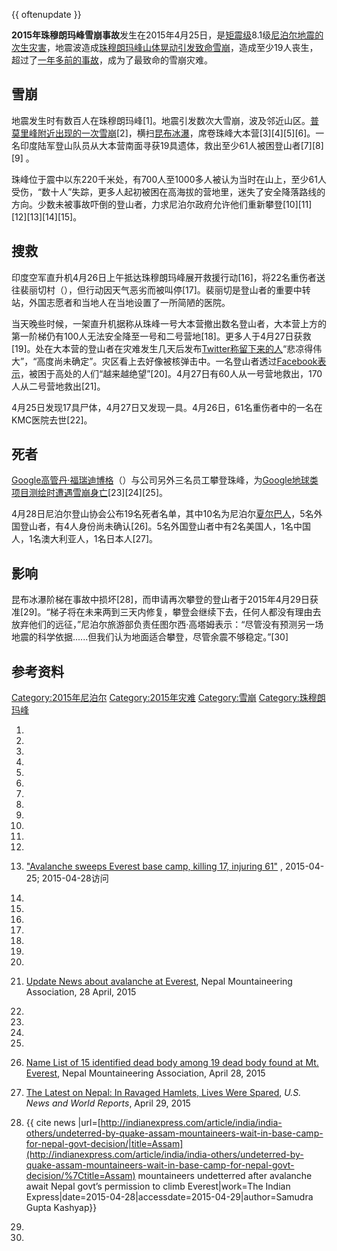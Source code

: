 {{ oftenupdate }}

**2015年珠穆朗玛峰雪崩事故**发生在2015年4月25日，是[矩震级](https://zh.wikipedia.org/wiki/矩震级 "wikilink")8.1级[尼泊尔地震的次生灾害](https://zh.wikipedia.org/wiki/2015年尼泊尔地震 "wikilink")，地震波造成[珠穆朗玛峰山体晃动引发致命](https://zh.wikipedia.org/wiki/珠穆朗玛峰 "wikilink")[雪崩](../Page/雪崩.md "wikilink")，造成至少19人丧生，超过了[一年多前的事故](../Page/2014年珠穆朗玛峰雪崩事故.md "wikilink")，成为了最致命的雪崩灾难。

## 雪崩

地震发生时有数百人在珠穆朗玛峰\[1\]。地震引发数次大雪崩，波及邻近山区。[普莫里峰附近出现的一次雪崩](https://zh.wikipedia.org/wiki/普莫里峰 "wikilink")\[2\]，横扫[昆布冰瀑](https://zh.wikipedia.org/wiki/昆布冰瀑 "wikilink")，席卷珠峰大本营\[3\]\[4\]\[5\]\[6\]。一名印度陆军登山队员从大本营南面寻获19具遗体，救出至少61人被困登山者\[7\]\[8\]\[9\]
。

珠峰位于震中以东220千米处，有700人至1000多人被认为当时在山上，至少61人受伤，“数十人”失踪，更多人起初被困在高海拔的营地里，迷失了安全降落路线的方向。少数未被事故吓倒的登山者，力求尼泊尔政府允许他们重新攀登\[10\]\[11\]\[12\]\[13\]\[14\]\[15\]。

## 搜救

印度空军直升机4月26日上午抵达珠穆朗玛峰展开救援行动\[16\]，将22名重伤者送往裴丽切村（），但行动因天气恶劣而被叫停\[17\]。裴丽切是登山者的重要中转站，外国志愿者和当地人在当地设置了一所简陋的医院。

当天晚些时候，一架直升机据称从珠峰一号大本营撤出数名登山者，大本营上方的第一阶梯仍有100人无法安全降至一号和二号营地\[18\]。更多人于4月27日获救\[19\]。处在大本营的登山者在灾难发生几天后发布[Twitter称留下来的人](../Page/Twitter.md "wikilink")“悲凉得伟大”，“高度尚未确定”。灾区看上去好像被核弹击中。一名登山者透过[Facebook表示](../Page/Facebook.md "wikilink")，被困于高处的人们“越来越绝望”\[20\]。4月27日有60人从一号营地救出，170人从二号营地救出\[21\]。

4月25日发现17具尸体，4月27日又发现一具。4月26日，61名重伤者中的一名在KMC医院去世\[22\]。

## 死者

[Google高管](../Page/Google.md "wikilink")[丹·福瑞迪博格](https://zh.wikipedia.org/wiki/丹·福瑞迪博格 "wikilink")（）与公司另外三名员工攀登珠峰，为[Google地球类项目测绘时遭遇雪崩身亡](../Page/Google地球.md "wikilink")\[23\]\[24\]\[25\]。

4月28日尼泊尔登山协会公布19名死者名单，其中10名为尼泊尔[夏尔巴人](../Page/夏尔巴人.md "wikilink")，5名外国登山者，有4人身份尚未确认\[26\]。5名外国登山者中有2名美国人，1名中国人，1名澳大利亚人，1名日本人\[27\]。

## 影响

昆布冰瀑阶梯在事故中损坏\[28\]，而申请再次攀登的登山者于2015年4月29日获准\[29\]。“梯子将在未来两到三天内修复，攀登会继续下去，任何人都没有理由去放弃他们的远征，”尼泊尔旅游部负责任图尔西·高塔姆表示：“尽管没有预测另一场地震的科学依据......但我们认为地面适合攀登，尽管余震不够稳定。”\[30\]

## 参考资料

[Category:2015年尼泊尔](https://zh.wikipedia.org/wiki/Category:2015年尼泊尔 "wikilink")
[Category:2015年灾难](https://zh.wikipedia.org/wiki/Category:2015年灾难 "wikilink")
[Category:雪崩](https://zh.wikipedia.org/wiki/Category:雪崩 "wikilink")
[Category:珠穆朗玛峰](https://zh.wikipedia.org/wiki/Category:珠穆朗玛峰 "wikilink")

1.

2.

3.

4.

5.

6.

7.

8.

9.

10.
11.
12.

13. ["Avalanche sweeps Everest base camp, killing 17,
    injuring 61"](http://news.yahoo.com/avalanche-sweeps-everest-nepal-30-injured-101133601.html)
    , 2015-04-25; 2015-04-28访问

14.

15.

16.

17.

18.

19.

20.

21. [Update News about avalanche at
    Everest](http://www.nepalmountaineering.org/newspage-223-Update%20News%20about%20avalanche%20at%20Everest),
    Nepal Mountaineering Association, 28 April, 2015

22.
23.

24.

25.

26. [Name List of 15 identified dead body among 19 dead body found at
    Mt.
    Everest](http://www.nepalmountaineering.org/newspage-225-Name%20List%20of%2015%20identified%20dead%20body%20among%2019%20dead%20body%20found%20at%20Mt.%20Everest),
    Nepal Mountaineering Association, April 28, 2015

27. [The Latest on Nepal: In Ravaged Hamlets, Lives Were
    Spared](http://www.usnews.com/news/world/articles/2015/04/29/the-latest-on-nepal-under-rubble-man-says-he-drank-urine),
    *U.S. News and World Reports*, April 29, 2015

28. {{ cite news
    |url=[http://indianexpress.com/article/india/india-others/undeterred-by-quake-assam-mountaineers-wait-in-base-camp-for-nepal-govt-decision/|title=Assam](http://indianexpress.com/article/india/india-others/undeterred-by-quake-assam-mountaineers-wait-in-base-camp-for-nepal-govt-decision/%7Ctitle=Assam)
    mountaineers undetterred after avalanche await Nepal govt’s
    permission to climb Everest|work=The Indian
    Express|date=2015-04-28|accessdate=2015-04-29|author=Samudra Gupta
    Kashyap}}

29.

30.